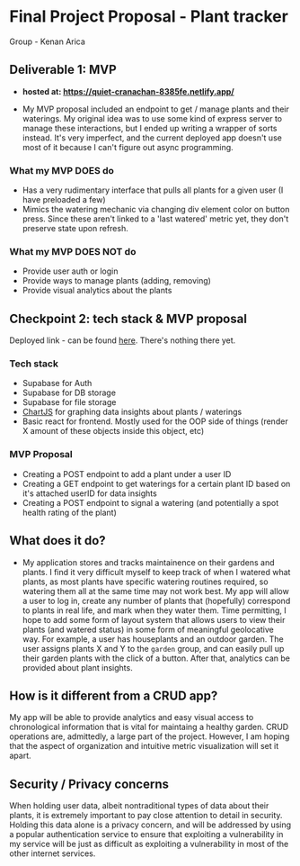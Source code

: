 # Final Project Proposal - Plant tracker
Group - Kenan Arica

## Deliverable 1: MVP 
- **hosted at: https://quiet-cranachan-8385fe.netlify.app/**


* My MVP proposal included an endpoint to get / manage plants and their waterings. My original idea was to use some kind of express server to manage these interactions, but I ended up writing a wrapper of sorts instead. It's very imperfect, and the current deployed app doesn't use most of it because I can't figure out async programming. 

### What my MVP **DOES** do
- Has a very rudimentary interface that pulls all plants for a given user (I have preloaded a few)
- Mimics the watering mechanic via changing div element color on button press. Since these aren't linked to a 'last watered' metric yet, they don't preserve state upon refresh. 

### What my MVP **DOES NOT** do
- Provide user auth or login
- Provide ways to manage plants (adding, removing)
- Provide visual analytics about the plants

## Checkpoint 2: tech stack & MVP proposal
Deployed link - can be found [here](https://quiet-cranachan-8385fe.netlify.app/). There's nothing there yet. 

### Tech stack
- Supabase for Auth
- Supabase for DB storage
- Supabase for file storage
- [ChartJS](https://www.chartjs.org/) for graphing data insights about plants / waterings
- Basic react for frontend. Mostly used for the OOP side of things (render X amount of these objects inside this object, etc)

### MVP Proposal
- Creating a POST endpoint to add a plant under a user ID
- Creating a GET endpoint to get waterings for a certain plant ID based on it's attached userID for data insights
- Creating a POST endpoint to signal a watering (and potentially a spot health rating of the plant)



## What does it do?
- My application stores and tracks maintainence on their gardens and plants.
I find it very difficult myself to keep track of when I watered what plants, as most plants have specific watering routines required, so watering them all at the same time may not work best.
My app will allow a user to log in, create any number of plants that (hopefully) correspond to plants in real life, and mark when they water them. 
Time permitting, I hope to add some form of layout system that allows users to view their plants (and watered status) in some form of meaningful geolocative way. 
For example, a user has houseplants and an outdoor garden. The user assigns plants X and Y to the `garden` group, and can easily pull up their garden plants 
with the click of a button. After that, analytics can be provided about plant insights.

## How is it different from a CRUD app? 
My app will be able to provide analytics and easy visual access to chronological information that is vital for maintaing a healthy garden. CRUD operations are, admittedly, a large part of the project.
However, I am hoping that the aspect of organization and intuitive metric visualization will set it apart. 

## Security / Privacy concerns
When holding user data, albeit nontraditional types of data about their plants, it is extremely important to pay close attention to detail in security.
Holding this data alone is a privacy concern, and will be addressed by using a popular authentication service to ensure that exploiting a vulnerability in my service will be just as difficult as exploiting a vulnerability in most of the other internet services. 
